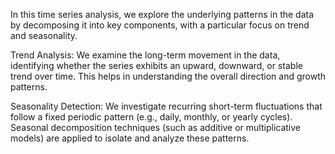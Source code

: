 In this time series analysis, we explore the underlying patterns in the data by decomposing it into key components, with a particular focus on trend and seasonality.

Trend Analysis: We examine the long-term movement in the data, identifying whether the series exhibits an upward, downward, or stable trend over time. This helps in understanding the overall direction and growth patterns.

Seasonality Detection: We investigate recurring short-term fluctuations that follow a fixed periodic pattern (e.g., daily, monthly, or yearly cycles). Seasonal decomposition techniques (such as additive or multiplicative models) are applied to isolate and analyze these patterns.
